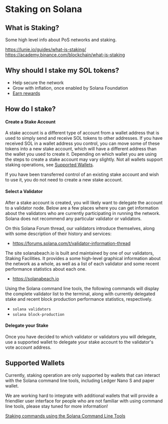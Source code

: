 # Staking on Solana

## What is Staking?
Some high level info about PoS networks and staking.

https://lunie.io/guides/what-is-staking/
https://academy.binance.com/blockchain/what-is-staking

## Why should I stake my SOL tokens?
 - Help secure the network
 - Grow with inflation, once enabled by Solana Foundation
 - [Earn rewards](../implemented-proposals/staking-rewards.md)

## How do I stake?
#### Create a Stake Account
A stake account is a different type of account from a wallet address
that is used to simply send and receive SOL tokens to other addresses. If you
have received SOL in a wallet address you control, you can move some of
these tokens into a new stake account, which will have a different address
than the wallet you used to create it.  Depending on which wallet you are using
the steps to create a stake account may vary slightly.  Not all wallets support
staking operations, see [Supported Wallets](#supported-wallets).

If you have been transferred control of an existing stake account and wish to
use it, you do not need to create a new stake account.

#### Select a Validator
After a stake account is created, you will likely want to delegate the account
to a validator node.  Below are a few places where you can get information about
the validators who are currently participating in running the network.
Solana does not recommend any particular validator or validators.

On this Solana Forum thread, our validators introduce themselves, along with
some description of their history and services:
 - https://forums.solana.com/t/validator-information-thread

The site solanabeach.io is built and maintained by one of our validators,
Staking Facilities.  It provides a some high-level graphical information about
the network as a whole, as well as a list of each validator and some recent
performance statistics about each one.
 - https://solanabeach.io

Using the Solana command line tools, the following commands will display the
complete validator list to the terminal, along with currently delegated stake
and recent block production performance statistics, respectively.
 - `solana validators`
 - `solana block-production`

#### Delegate your Stake
Once you have decided to which validator or validators you will delegate, use
a supported wallet to delegate your stake account to the validator's vote
account address.

## Supported Wallets
Currently, staking operation are only supported by wallets that can interact
with the Solana command line tools, including Ledger Nano S and paper wallet.

We are working hard to integrate with additional wallets that will provide a
friendlier user interface for people who are not familiar with using command
line tools, please stay tuned for more information!

[Staking commands using the Solana Command Line Tools](../cli/delegate-stake.md)
